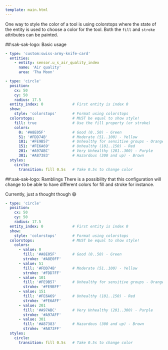 ```yaml
---
template: main.html
---
```


One way to style the color of a tool is using colorstops where the state of the entity is used to choose a color for the tool. Both the `fill` and `stroke` attributes can be painted.

##:sak-sak-logo: Basic usage

```yaml linenums="1"
- type: 'custom:swiss-army-knife-card'
  entities:
    - entity: sensor.u_s_air_quality_index
      name: 'Air quality'
      area: 'Tha Moon'
```

```yaml linenums="1" hl_lines="8 9"
- type: 'circle'
  position:
    cx: 50
    cy: 50
    radius: 17.5
  entity_index: 0             # First entity is index 0
  show:                       
    style: 'colorstops'       # Format using colorstops
  colorstops:                 # MUST be equal to show style!
    fill: true                # Use the fill property (or stroke)
    colors:
      0: '#A8E05F'            # Good (0..50) - Green
      51: '#FDD74B'           # Moderate (51..100) - Yellow
      101: '#FE9B57'          # Unhealthy for sensitive groups - Orange
      151: '#FE6A69'          # Unhealthy (101..150) - Red
      201: '#A97ABC'          # Very Unhealthy (201..300) - Purple
      301: '#A87383'          # Hazardous (300 and up) - Brown
  styles:
    circle:
      transition: fill 0.5s   # Take 0.5s to change color
```

##:sak-sak-logo: Ramblings
There is a possibility that this configuration will change to be able to have different colors for fill and stroke for instance.

Currently, just a thought though :smile:

```yaml linenums="1" hl_lines="11-28"
- type: 'circle'
  position:
    cx: 50
    cy: 50
    radius: 17.5
  entity_index: 0             # First entity is index 0
  show:                       
    style: 'colorstops'       # Format using colorstops
  colorstops:                 # MUST be equal to show style!
    colors:
      - value: 0
        fill: '#A8E05F'       # Good (0..50) - Green
        stroke: '#A8E0FF'
      - value: 51
        fill: '#FDD74B'       # Moderate (51..100) - Yellow
        stroke: '#FDD7FF'
      - value: 101
        fill: '#FE9B57'       # Unhealthy for sensitive groups - Orange
        stroke: '#FE9BFF'
      - value: 151
        fill: '#FE6A69'       # Unhealthy (101..150) - Red
        stroke: '#FE6AFF'
      - value: 201
        fill: '#A97ABC'       # Very Unhealthy (201..300) - Purple
        stroke: '#A97AFF'
      - value: 301
        fill: '#A87383'       # Hazardous (300 and up) - Brown
        stroke: '#A873FF'
  styles:
    circle:
      transition: fill 0.5s   # Take 0.5s to change color
```